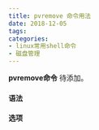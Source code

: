 ```yaml
---
title: pvremove 命令用法
date: 2018-12-05
tags:
categories: 
- linux常用shell命令
- 磁盘管理
---
```

**pvremove命令** 待添加。
<!-- more --> 
#### **语法**


#### **选项**
